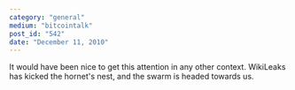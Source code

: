 ```yaml
---
category: "general"
medium: "bitcointalk"
post_id: "542"
date: "December 11, 2010"
---
```

It would have been nice to get this attention in any other context.  WikiLeaks has kicked the hornet's nest, and the swarm is headed towards us.